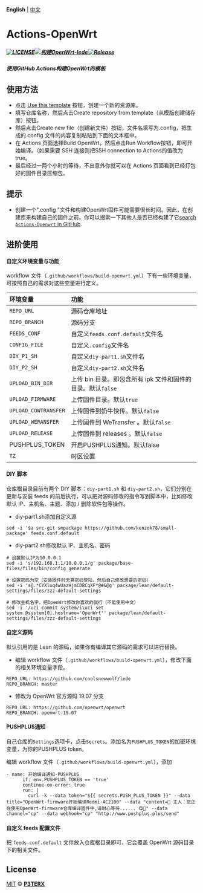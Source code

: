 **English** | [中文](https://p3terx.com/archives/build-openwrt-with-github-actions.html)

# Actions-OpenWrt

##### [![LICENSE](https://img.shields.io/github/license/mashape/apistatus.svg?style=flat-square&label=LICENSE)](https://github.com/P3TERX/Actions-OpenWrt/blob/master/LICENSE)[![构建OpenWrt-lede](https://github.com/byncn/OpenWrt-firmware/actions/workflows/build-openwrt.yml/badge.svg?branch=main&event=status)](https://github.com/byncn/OpenWrt-firmware/actions/workflows/build-openwrt.yml)[![Release](https://img.shields.io/github/release/RealKiro/Actions-OpenWrt?color=blue)](https://github.com/byncn/OpenWrt-firmware/releases)

##### 使用GitHub Actions构建OpenWrt的模板

## 使用方法

- 点击 [Use this template](https://github.com/P3TERX/Actions-OpenWrt/generate) 按钮，创建一个新的资源库。
- 填写仓库名称，然后点击Create repository from template（从模版创建储存库）按钮。
- 然后点击Create new file（创建新文件）按钮，文件名填写为.config，把生成的.config 文件的内容复制粘贴到下面的文本框中。
- 在 Actions 页面选择Build OpenWrt，然后点击Run Workflow按钮，即可开始编译。（如果需要 SSH 连接则把SSH connection to Actions的值改为true。
- 最后经过一两个小时的等待，不出意外你就可以在 Actions 页面看到已经打包好的固件目录压缩包。

## 提示

- 创建一个".config "文件和构建OpenWrt固件可能需要很长时间。因此，在创建库来构建自己的固件之前，你可以搜索一下其他人是否已经构建了它[search `Actions-Openwrt` in GitHub](https://github.com/search?q=Actions-openwrt).

  

## 进阶使用

#### 自定义环境变量与功能

work­flow 文件（`.github/workflows/build-openwrt.yml`）下有一些环境变量，可按照自己的需求对这些变量进行定义。

| 环境变量             | 功能                                                        |
| :------------------- | :---------------------------------------------------------- |
| `REPO_URL`           | 源码仓库地址                                                |
| `REPO_BRANCH`        | 源码分支                                                    |
| `FEEDS_CONF`         | 自定义`feeds.conf.default`文件名                            |
| `CONFIG_FILE`        | 自定义`.config`文件名                                       |
| `DIY_P1_SH`          | 自定义`diy-part1.sh`文件名                                  |
| `DIY_P2_SH`          | 自定义`diy-part2.sh`文件名                                  |
| `UPLOAD_BIN_DIR`     | 上传 bin 目录。即包含所有 ipk 文件和固件的目录。默认`false` |
| `UPLOAD_FIRMWARE`    | 上传固件目录。默认`true`                                    |
| `UPLOAD_COWTRANSFER` | 上传固件到奶牛快传。默认`false`                             |
| `UPLOAD_WERANSFER`   | 上传固件到 WeTransfer 。默认`false`                         |
| `UPLOAD_RELEASE`     | 上传固件到 releases 。默认`false`                           |
| PUSHPLUS_TOKEN       | 开启PUSHPLUS通知。默认false                                 |
| `TZ`                 | 时区设置                                                    |

#### DIY 脚本

仓库根目录目前有两个 DIY 脚本：`diy-part1.sh` 和 `diy-part2.sh`，它们分别在更新与安装 feeds 的前后执行，可以把对源码修改的指令写到脚本中，比如修改默认 IP、主机名、主题、添加 / 删除软件包等操作。

- diy-part1.sh添加自定义源

```
sed -i '$a src-git smpackage https://github.com/kenzok78/small-package' feeds.conf.default
```

- diy-part2.sh修改默认 IP、主机名、密码

```
# 设置默认IP为10.0.0.1
sed -i 's/192.168.1.1/10.0.0.1/g' package/base-files/files/bin/config_generate

# 设置密码为空（安装固件时无需密码登陆，然后自己修改想要的密码）
sed -i 's@.*CYXluq4wUazHjmCDBCqXF*@#&@g' package/lean/default-settings/files/zzz-default-settings

# 修改主机名字，把OpenWrt修改你喜欢的就行（不能使用中文）
sed -i '/uci commit system/i\uci set system.@system[0].hostname='OpenWrt'' package/lean/default-settings/files/zzz-default-settings
```

#### 自定义源码

默认引用的是 Lean 的源码，如果你有编译其它源码的需求可以进行替换。

- 编辑 work­flow 文件（`.github/workflows/build-openwrt.yml`），修改下面的相关环境变量字段。

```
REPO_URL: https://github.com/coolsnowwolf/lede
REPO_BRANCH: master
```

- 修改为 Open­Wrt 官方源码 19.07 分支

```
REPO_URL: https://github.com/openwrt/openwrt
REPO_BRANCH: openwrt-19.07
```

#### PUSHPLUS通知

自己仓库的`Settings`选项卡，点击`Secrets`。添加名为`PUSHPLUS_TOKEN`的加密环境变量，为你的PUSHPLUS token。

编辑 work­flow 文件（`.github/workflows/build-openwrt.yml`），添加

```
- name: 开始编译通知-PUSHPLUS
      if: env.PUSHPLUS_TOKEN == 'true'
      continue-on-error: true
      run: |
        curl -k --data token="${{ secrets.PUSH_PLUS_TOKEN }}" --data title="OpenWrt-firmware开始编译Redmi-AC2100" --data "content=🎉 主人：您正在使用OpenWrt-firmware仓库编译固件中,请耐心等待...... 😋💐" --data channel="cp" --data webhook="cp" "http://www.pushplus.plus/send"

```

#### 自定义 feeds 配置文件

把 `feeds.conf.default` 文件放入仓库根目录即可，它会覆盖 Open­Wrt 源码目录下的相关文件。



## License

[MIT](https://github.com/P3TERX/Actions-OpenWrt/blob/main/LICENSE) © [**P3TERX**](https://p3terx.com)
